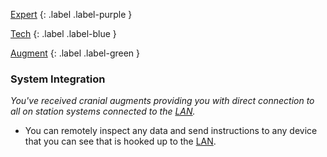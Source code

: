 
[Expert](Game/Advancement-List?Expert=true)
{: .label .label-purple }

[Tech](Game/Tech)
{: .label .label-blue }

[Augment](Game/Advancement-List?Augment=true)
{: .label .label-green }
### System Integration
*You've received cranial augments providing you with direct connection to all on station systems connected to the [LAN](Game/Terms-And-Jargon#LAN).*
* You can remotely inspect any data and send instructions to any device that you can see that is hooked up to the [LAN](Game/Terms-And-Jargon#LAN).

